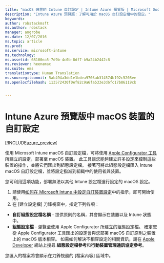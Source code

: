 ```yaml
---
title: "macOS 裝置的 Intune 自訂設定 | Intune Azure 預覽版 | Microsoft Docs"
description: "Intune Azure 預覽版︰了解可用於 macOS 自訂設定檔中的設定。"
keywords: 
author: robstackmsft
ms.author: robstack
manager: angrobe
ms.date: 12/07/2016
ms.topic: article
ms.prod: 
ms.service: microsoft-intune
ms.technology: 
ms.assetid: 68100ea5-7d9b-4c0b-8df7-b9a24b2442c8
ms.reviewer: heenamac
ms.suite: ems
translationtype: Human Translation
ms.sourcegitcommit: 5ab494a3dd1e1bdea9703ab314574b192c5208ee
ms.openlocfilehash: 113572430f0ef82c9a6fa533e3d6fc17b86119cb


---
```


# <a name="custom-settings-for-macos-devices-in-intune-azure-preview"></a>Intune Azure 預覽版中 macOS 裝置的自訂設定

[!INCLUDE[azure_preview](../includes/azure_preview.md)]

使用 Microsoft Intune macOS 自訂設定檔，可將使用 [Apple Configurator 工具](https://itunes.apple.com/app/apple-configurator-2/id1037126344?mt=12)所建立的設定，部署至 macOS 裝置。 此工具讓您能夠建立許多設定來控制這些裝置的操作，並將它們匯出到組態設定檔。 接著可將此組態設定檔匯入 Intune macOS 自訂設定檔，並將設定指派到組織中的使用者與裝置。

您可利用這項功能，部署無法以其他 Intune 設定檔進行設定的 macOS 設定。


1. 請使用[如何在 Microsoft Intune 中設定自訂裝置設定](how-to-configure-custom-settings.md)中的指示，即可開始使用。
2. 在 [建立設定檔] 刀鋒視窗中，指定下列各項︰

- **自訂組態設定檔名稱** - 提供原則的名稱，其會顯示在裝置以及 Intune 狀態中。
- **組態設定檔** - 瀏覽至使用 Apple Configurator 所建立的組態設定檔。
確定您從 Apple Configurator 工具匯出的設定會與您部署 macOS 自訂原則之裝置上的 macOS 版本相容。 如需如何解決不相容設定的相關資訊，請在 [Apple Developer](https://developer.apple.com/) 網站上搜尋 **組態設定檔參考**和**行動裝置管理通訊協定參考**。

您匯入的檔案將會顯示在刀鋒視窗的 [檔案內容] 區域中。



<!--HONumber=Feb17_HO1-->


